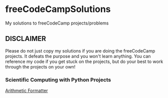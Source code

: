 # freeCodeCampSolutions
My solutions to freeCodeCamp projects/problems

## DISCLAIMER
Please do not just copy my solutions if you are doing the freeCodeCamp projects. It defeats the purpose and you won't learn anything.
You can reference my code if you get stuck on the projects, but do your best to work through the projects on your own!


### Scientific Computing with Python Projects
[Arithmetic Formatter](https://github.com/dillonwfletcher/boilerplate-arithmetic-formatter/blob/master/arithmetic_arranger.py)
